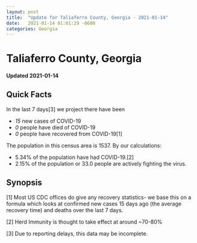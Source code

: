 ```yaml
---
layout: post
title:  "Update for Taliaferro County, Georgia - 2021-01-14"
date:   2021-01-14 01:01:29 -0600
categories: Georgia
---
```


# Taliaferro County, Georgia
#### Updated 2021-01-14

## Quick Facts

In the last 7 days[3] we project there have been
- *15* new cases of COVID-19
- *0* people have died of COVID-19
- *0* people have recovered from COVID-19[1]

The population in this census area is 1537. By our calculations:
- 5.34% of the population have had COVID-19.[2]
- 2.15% of the population or 33.0 people are actively fighting the virus.

## Synopsis




[1] Most US CDC offices do give any recovery statistics- we base this on a formula which looks at confirmed new cases
15 days ago (the average recovery time) and deaths over the last 7 days.

[2] Herd Immunity is thought to take effect at around ~70-80%

[3] Due to reporting delays, this data may be incomplete.
 
    